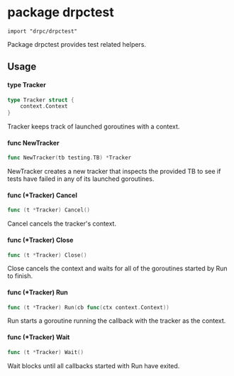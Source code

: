 # package drpctest

`import "drpc/drpctest"`

Package drpctest provides test related helpers.

## Usage

#### type Tracker

```go
type Tracker struct {
	context.Context
}
```

Tracker keeps track of launched goroutines with a context.

#### func  NewTracker

```go
func NewTracker(tb testing.TB) *Tracker
```
NewTracker creates a new tracker that inspects the provided TB to see if tests
have failed in any of its launched goroutines.

#### func (*Tracker) Cancel

```go
func (t *Tracker) Cancel()
```
Cancel cancels the tracker's context.

#### func (*Tracker) Close

```go
func (t *Tracker) Close()
```
Close cancels the context and waits for all of the goroutines started by Run to
finish.

#### func (*Tracker) Run

```go
func (t *Tracker) Run(cb func(ctx context.Context))
```
Run starts a goroutine running the callback with the tracker as the context.

#### func (*Tracker) Wait

```go
func (t *Tracker) Wait()
```
Wait blocks until all callbacks started with Run have exited.
